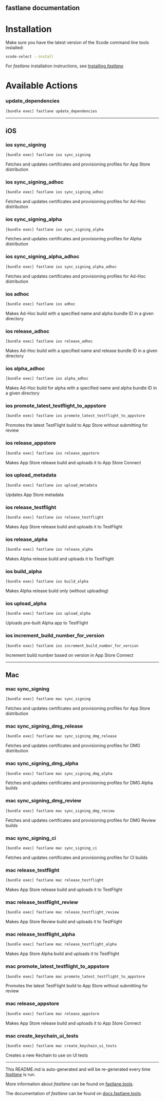 fastlane documentation
----

# Installation

Make sure you have the latest version of the Xcode command line tools installed:

```sh
xcode-select --install
```

For _fastlane_ installation instructions, see [Installing _fastlane_](https://docs.fastlane.tools/#installing-fastlane)

# Available Actions

### update_dependencies

```sh
[bundle exec] fastlane update_dependencies
```



----


## iOS

### ios sync_signing

```sh
[bundle exec] fastlane ios sync_signing
```

Fetches and updates certificates and provisioning profiles for App Store distribution

### ios sync_signing_adhoc

```sh
[bundle exec] fastlane ios sync_signing_adhoc
```

Fetches and updates certificates and provisioning profiles for Ad-Hoc distribution

### ios sync_signing_alpha

```sh
[bundle exec] fastlane ios sync_signing_alpha
```

Fetches and updates certificates and provisioning profiles for Alpha distribution

### ios sync_signing_alpha_adhoc

```sh
[bundle exec] fastlane ios sync_signing_alpha_adhoc
```

Fetches and updates certificates and provisioning profiles for Ad-Hoc distribution

### ios adhoc

```sh
[bundle exec] fastlane ios adhoc
```

Makes Ad-Hoc build with a specified name and alpha bundle ID in a given directory

### ios release_adhoc

```sh
[bundle exec] fastlane ios release_adhoc
```

Makes Ad-Hoc build with a specified name and release bundle ID in a given directory

### ios alpha_adhoc

```sh
[bundle exec] fastlane ios alpha_adhoc
```

Makes Ad-Hoc build for alpha with a specified name and alpha bundle ID in a given directory

### ios promote_latest_testflight_to_appstore

```sh
[bundle exec] fastlane ios promote_latest_testflight_to_appstore
```

Promotes the latest TestFlight build to App Store without submitting for review

### ios release_appstore

```sh
[bundle exec] fastlane ios release_appstore
```

Makes App Store release build and uploads it to App Store Connect

### ios upload_metadata

```sh
[bundle exec] fastlane ios upload_metadata
```

Updates App Store metadata

### ios release_testflight

```sh
[bundle exec] fastlane ios release_testflight
```

Makes App Store release build and uploads it to TestFlight

### ios release_alpha

```sh
[bundle exec] fastlane ios release_alpha
```

Makes Alpha release build and uploads it to TestFlight

### ios build_alpha

```sh
[bundle exec] fastlane ios build_alpha
```

Makes Alpha release build only (without uploading)

### ios upload_alpha

```sh
[bundle exec] fastlane ios upload_alpha
```

Uploads pre-built Alpha app to TestFlight

### ios increment_build_number_for_version

```sh
[bundle exec] fastlane ios increment_build_number_for_version
```

Increment build number based on version in App Store Connect

----


## Mac

### mac sync_signing

```sh
[bundle exec] fastlane mac sync_signing
```

Fetches and updates certificates and provisioning profiles for App Store distribution

### mac sync_signing_dmg_release

```sh
[bundle exec] fastlane mac sync_signing_dmg_release
```

Fetches and updates certificates and provisioning profiles for DMG distribution

### mac sync_signing_dmg_alpha

```sh
[bundle exec] fastlane mac sync_signing_dmg_alpha
```

Fetches and updates certificates and provisioning profiles for DMG Alpha builds

### mac sync_signing_dmg_review

```sh
[bundle exec] fastlane mac sync_signing_dmg_review
```

Fetches and updates certificates and provisioning profiles for DMG Review builds

### mac sync_signing_ci

```sh
[bundle exec] fastlane mac sync_signing_ci
```

Fetches and updates certificates and provisioning profiles for CI builds

### mac release_testflight

```sh
[bundle exec] fastlane mac release_testflight
```

Makes App Store release build and uploads it to TestFlight

### mac release_testflight_review

```sh
[bundle exec] fastlane mac release_testflight_review
```

Makes App Store Review build and uploads it to TestFlight

### mac release_testflight_alpha

```sh
[bundle exec] fastlane mac release_testflight_alpha
```

Makes App Store Alpha build and uploads it to TestFlight

### mac promote_latest_testflight_to_appstore

```sh
[bundle exec] fastlane mac promote_latest_testflight_to_appstore
```

Promotes the latest TestFlight build to App Store without submitting for review

### mac release_appstore

```sh
[bundle exec] fastlane mac release_appstore
```

Makes App Store release build and uploads it to App Store Connect

### mac create_keychain_ui_tests

```sh
[bundle exec] fastlane mac create_keychain_ui_tests
```

Creates a new Kechain to use on UI tests

----

This README.md is auto-generated and will be re-generated every time [_fastlane_](https://fastlane.tools) is run.

More information about _fastlane_ can be found on [fastlane.tools](https://fastlane.tools).

The documentation of _fastlane_ can be found on [docs.fastlane.tools](https://docs.fastlane.tools).
